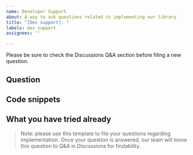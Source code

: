 ```yaml
---
name: Developer Support
about: A way to ask questions related to implementing our library
title: "[Dev support]: "
labels: dev support
assignees: ''

---
```


Please be sure to check the Discussions Q&A section before filing a new question.

## Question

## Code snippets

## What you have tried already



> Note: please use this template to file your questions regarding implementation. Once your question is answered, our team will move this question to Q&A in Discussions for findability.
